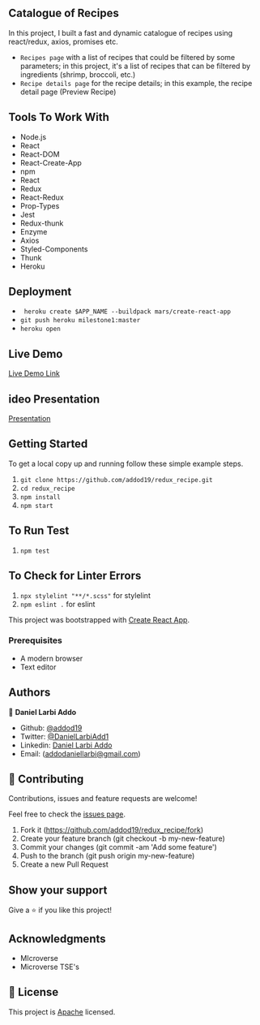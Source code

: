 ## Catalogue of Recipes

In this project, I built a fast and dynamic catalogue of recipes using react/redux, axios, promises etc.
- `Recipes page` with a list of recipes that could be filtered by some parameters; in this project, it's a list of recipes that can be filtered by ingredients (shrimp, broccoli, etc.)
- `Recipe details page` for the recipe details; in this example, the recipe detail page (Preview Recipe)

## Tools To Work With

- Node.js
- React
- React-DOM
- React-Create-App
- npm
- React
- Redux
- React-Redux
- Prop-Types
- Jest
- Redux-thunk
- Enzyme
- Axios
- Styled-Components
- Thunk
- Heroku

## Deployment

- ``` heroku create $APP_NAME --buildpack mars/create-react-app```
- ``` git push heroku milestone1:master ```
- ` heroku open `

## Live Demo

[Live Demo Link](https://redux-recipe.herokuapp.com/)

## ideo Presentation

[Presentation]()


## Getting Started

To get a local copy up and running follow these simple example steps.

1. ``` git clone https://github.com/addod19/redux_recipe.git ```
2. ``` cd redux_recipe ```
3. ``` npm install ```
4. ``` npm start ```

## To Run Test

1. ` npm test `

## To Check for Linter Errors

1. ` npx stylelint "**/*.scss" ` for stylelint
2. ` npm eslint . ` for eslint



This project was bootstrapped with [Create React App](https://github.com/facebook/create-react-app).


### Prerequisites

- A modern browser
- Text editor

## Authors

👤 **Daniel Larbi Addo**

- Github: [@addod19](https://github.com/addod19)
- Twitter: [@DanielLarbiAdd1](https://twitter.com/DanielLarbiAdd1)
- Linkedin: [Daniel Larbi Addo](https://linkedin.com/in/daniel-larbi-addo/)
- Email: (addodaniellarbi@gmail.com)

## 🤝 Contributing

Contributions, issues and feature requests are welcome!

Feel free to check the [issues page](https://github.com/addod19/redux_recipe/issues).


1. Fork it (https://github.com/addod19/redux_recipe/fork)
2. Create your feature branch (git checkout -b my-new-feature)
3. Commit your changes (git commit -am 'Add some feature')
4. Push to the branch (git push origin my-new-feature)
5. Create a new Pull Request

## Show your support

Give a ⭐️ if you like this project!

## Acknowledgments

- MIcroverse
- Microverse TSE's

## 📝 License

This project is [Apache](lic.url) licensed.
